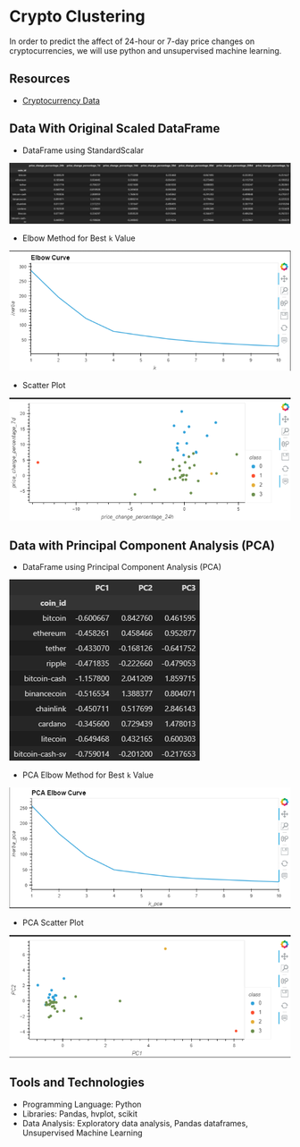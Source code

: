 # Crypto Clustering

In order to predict the affect of 24-hour or 7-day price changes on cryptocurrencies, we will use python and unsupervised machine learning. 

## Resources
- [Cryptocurrency Data](Resources/crypto_market_data.csv)

## Data With Original Scaled DataFrame

- DataFrame using StandardScalar

![Alt text](Images/OriginalScaledData.png)

- Elbow Method for Best `k` Value

![Alt text](Images/ElbowCurve.png)

- Scatter Plot 

![Alt text](Images/Clusters.png)


## Data with Principal Component Analysis (PCA)
- DataFrame using Principal Component Analysis (PCA)

![Alt text](<Images/PCA Scaled Data.png>)

- PCA Elbow Method for Best `k` Value

![Alt text](<Images/PCA ElbowCurve.png>)

- PCA Scatter Plot

![Alt text](<Images/PCA Clusters.png>)


## Tools and Technologies
 - Programming Language: Python
 - Libraries: Pandas, hvplot, scikit
 - Data Analysis: Exploratory data analysis, Pandas dataframes, Unsupervised Machine Learning
